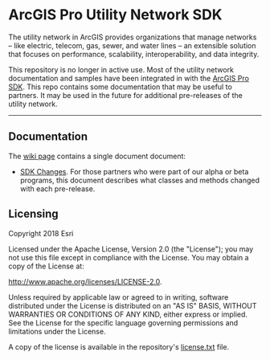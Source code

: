 # ArcGIS Pro Utility Network SDK

The utility network in ArcGIS provides organizations that manage networks – like electric, telecom, gas, sewer, and water lines – an extensible solution that focuses on performance, scalability, interoperability, and data integrity. 

This repository is no longer in active use.  Most of the utility network documentation and samples have been integrated in with the [ArcGIS Pro SDK](https://pro.arcgis.com/en/pro-app/sdk/).  This repo contains some documentation that may be useful to partners.  It may be used in the future for additional pre-releases of the utility network.

-------------------------
## Documentation
The [wiki page](https://github.com/esri/utility-network-sdk/wiki) contains a single document document:

- [SDK Changes](https://github.com/esri/utility-network-sdk/wiki/SDK%20Changes).  For those partners who were part of our alpha or beta programs, this document describes what classes and methods changed with each pre-release.

## Licensing
Copyright 2018 Esri

Licensed under the Apache License, Version 2.0 (the "License");
you may not use this file except in compliance with the License.
You may obtain a copy of the License at:

   http://www.apache.org/licenses/LICENSE-2.0.

Unless required by applicable law or agreed to in writing, software
distributed under the License is distributed on an "AS IS" BASIS,
WITHOUT WARRANTIES OR CONDITIONS OF ANY KIND, either express or implied.
See the License for the specific language governing permissions and
limitations under the License.

A copy of the license is available in the repository's [license.txt](./License.txt) file.





